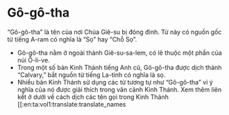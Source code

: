 # Gô-gô-tha

“Gô-gô-tha” là tên của nơi Chúa Giê-su bị đóng đinh.  Từ này có nguồn gốc từ tiếng A-ram có nghĩa là “Sọ” hay “Chỗ Sọ”.
- Gô-gô-tha nằm ở ngoài thành Giê-su-sa-lem, có lẽ thuộc một phần của núi Ô-li-ve.
- Trong một số bản Kinh Thánh tiếng Anh cũ, Gô-gô-tha được dịch thành “Calvary,” bắt nguồn từ tiếng La-tinh có nghĩa là sọ.
- Nhiều bản Kinh Thánh sử dụng các từ tương tự như “Gô-gô-tha” vì ý nghĩa của nó được giải thích trong văn cảnh Kinh Thánh.  Xem thêm liên kết ở dưới về cách dịch các tên gọi trong Kinh Thánh [[:en:ta:vol1:translate:translate_names

